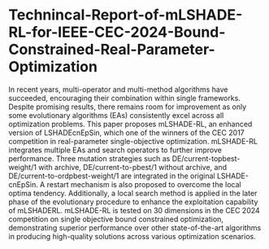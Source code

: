 # Technincal-Report-of-mLSHADE-RL-for-IEEE-CEC-2024-Bound-Constrained-Real-Parameter-Optimization
In recent years, multi-operator and multi-method algorithms have succeeded, encouraging their combination within single frameworks. Despite promising results, there remains room for improvement as only some evolutionary algorithms (EAs) consistently excel across all optimization problems. This paper proposes mLSHADE-RL, an enhanced version of LSHADEcnEpSin, which one of the winners of the CEC 2017 competition in real-parameter single-objective optimization. mLSHADE-RL integrates multiple EAs and search operators to further improve performance. Three mutation strategies such as DE/current-topbest-weight/1 with archive, DE/current-to-pbest/1 without archive, and DE/current-to-ordpbest-weight/1 are integrated in the original LSHADE-cnEpSin. A restart mechanism is also proposed to overcome the local optima tendency. Additionally, a local search method is applied in the later phase of the evolutionary procedure to enhance the exploitation capability of mLSHADERL. mLSHADE-RL is tested on 30 dimensions in the CEC 2024 competition on single objective bound constrained optimization, demonstrating superior performance over other state-of-the-art algorithms in producing high-quality solutions across various optimization scenarios.
